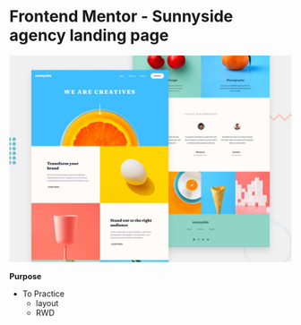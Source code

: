 # Frontend Mentor - Sunnyside agency landing page

![Design preview for the Sunnyside agency landing page coding challenge](./design/desktop-preview.jpg)

**Purpose**
- To Practice
    - layout
    - RWD